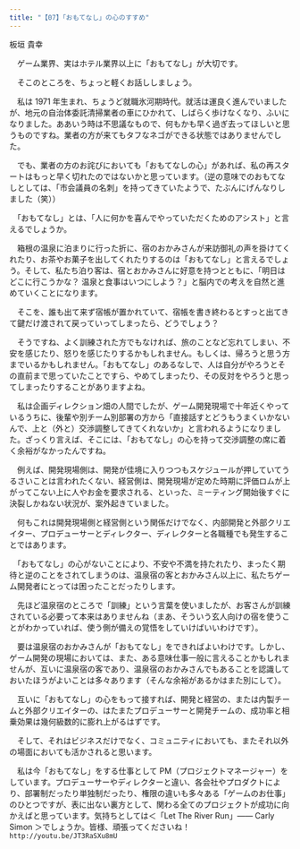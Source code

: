 ```yaml
---
title: "【07】「おもてなし」の心のすすめ"
---
```



板垣 貴幸


　ゲーム業界、実はホテル業界以上に「おもてなし」が大切です。

　そこのところを、ちょっと軽くお話ししましょう。

　私は 1971 年生まれ、ちょうど就職氷河期時代。就活は運良く進んでいましたが、地元の自治体委託清掃業者の車にひかれて、しばらく歩けなくなり、ふいになりました。ああいう時は不思議なもので、何もかも早く過ぎ去ってほしいと思うものですね。業者の方が来てもタフなネゴができる状態ではありませんでした。

　でも、業者の方のお詫びにおいても「おもてなしの心」があれば、私の再スタートはもっと早く切れたのではないかと思っています。（逆の意味でのおもてなしとしては、「市会議員の名刺」を持ってきていたようで、たぶんにげんなりしました（笑））

　「おもてなし」とは、「人に何かを喜んでやっていただくためのアシスト」と言えるでしょうか。

　箱根の温泉に泊まりに行った折に、宿のおかみさんが来訪御礼の声を掛けてくれたり、お茶やお菓子を出してくれたりするのは「おもてなし」と言えるでしょう。そして、私たち泊り客は、宿とおかみさんに好意を持つとともに、「明日はどこに行こうかな？ 温泉と食事はいつにしよう？」と脳内での考えを自然と進めていくことになります。

　そこを、誰も出て来ず宿帳が置かれていて、宿帳を書き終わるとすっと出てきて鍵だけ渡されて戻っていってしまったら、どうでしょう？

　そうですね、よく訓練された方でもなければ、旅のことなど忘れてしまい、不安を感じたり、怒りを感じたりするかもしれません。もしくは、帰ろうと思う方までいるかもしれません。「おもてなし」のあるなしで、人は自分がやろうとその直前まで思っていたことですら、やめてしまったり、その反対をやろうと思ってしまったりすることがありますよね。

　私は企画ディレクション畑の人間でしたが、ゲーム開発現場で十年近くやっているうちに、後輩や別チーム別部署の方から「直接話すとどうもうまくいかないんで、上と（外と）交渉調整してきてくれないか」と言われるようになりました。ざっくり言えば、そこには、「おもてなし」の心を持って交渉調整の席に着く余裕がなかったんですね。

　例えば、開発現場側は、開発が佳境に入りつつもスケジュールが押していてうるさいことは言われたくない、経営側は、開発現場が定めた時期に評価ロムが上がってこない上に人やお金を要求される、といった、ミーティング開始後すぐに決裂しかねない状況が、案外起きていました。

　何もこれは開発現場側と経営側という関係だけでなく、内部開発と外部クリエイター、プロデューサーとディレクター、ディレクターと各職種でも発生することではあります。

　「おもてなし」の心がないことにより、不安や不満を持たれたり、まったく期待と逆のことをされてしまうのは、温泉宿の客とおかみさん以上に、私たちゲーム開発者にとっては困ったことだったりします。

　先ほど温泉宿のところで「訓練」という言葉を使いましたが、お客さんが訓練されている必要って本来はありませんね（まあ、そういう玄人向けの宿を使うことがわかっていれば、使う側が備えの覚悟をしていけばいいわけです）。

　要は温泉宿のおかみさんが「おもてなし」をできればよいわけです。しかし、ゲーム開発の現場においては、また、ある意味仕事一般に言えることかもしれませんが、互いに温泉宿の客であり、温泉宿のおかみさんでもあることを認識しておいたほうがよいことは多々あります（そんな余裕があるかはまた別にして）。

　互いに「おもてなし」の心をもって接すれば、開発と経営の、または内製チームと外部クリエイターの、はたまたプロデューサーと開発チームの、成功率と相乗効果は幾何級数的に膨れ上がるはずです。

　そして、それはビジネスだけでなく、コミュニティにおいても、またそれ以外の場面においても活かされると思います。

　私は今「おもてなし」をする仕事として PM（プロジェクトマネージャー）をしています。プロデューサーやディレクターと違い、各会社やプロダクトにより、部署制だったり単独制だったり、権限の違いも多々ある「ゲームのお仕事」のひとつですが、表に出ない裏方として、関わる全てのプロジェクトが成功に向かえばと思っています。気持ちとしては＜「Let The River Run」—— Carly Simon ＞でしょうか。皆様、頑張ってくださいね！ `http://youtu.be/JT3RaSXu8mU`

